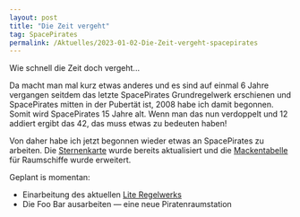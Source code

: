 ```yaml
---
layout: post
title: "Die Zeit vergeht"
tag: SpacePirates
permalink: /Aktuelles/2023-01-02-Die-Zeit-vergeht-spacepirates
---
```


Wie schnell die Zeit doch vergeht...

Da macht man mal kurz etwas anderes und es sind auf einmal 6 Jahre vergangen seitdem das letzte SpacePirates Grundregelwerk erschienen und SpacePirates mitten in der Pubertät ist, 2008 habe ich damit begonnen. Somit wird SpacePirates 15 Jahre alt. Wenn man das nun verdoppelt und 12 addiert ergibt das 42, das muss etwas zu bedeuten haben!

Von daher habe ich jetzt begonnen wieder etwas an SpacePirates zu arbeiten. Die [Sternenkarte]({{site.baseurl}}/Weltraum/Sternenkarte/) wurde bereits aktualisiert und die [Mackentabelle]({{site.baseurl}}/Spielregeln/Die_Piratencrew/Ausrüstung/Raumschiffe/Raumschiffmacken) für Raumschiffe wurde erweitert.

Geplant is momentan:

- Einarbeitung des aktuellen [Lite Regelwerks](https://lite.jcgames.de/)
- Die Foo Bar ausarbeiten &mdash; eine neue Piratenraumstation
